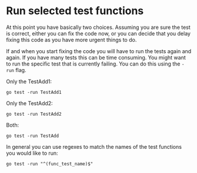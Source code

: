# Run selected test functions


At this point you have basically two choices. Assuming you are sure the test is correct, either you can fix the code now,
or you can decide that you delay fixing this code as you have more urgent things to do.



If and when you start fixing the code you will have to run the tests again and again. If you have many tests this can be time consuming.
You might want to run the specific test that is currently failing.  You can do this using the `-run` flag.


Only the TestAdd1:

```
go test -run TestAdd1
```

Only the TestAdd2:

```
go test -run TestAdd2
```

Both:

```
go test -run TestAdd
```

In general you can use regexes to match the names of the test functions you would like to run:

```
go test -run "^(func_test_name)$"
```



